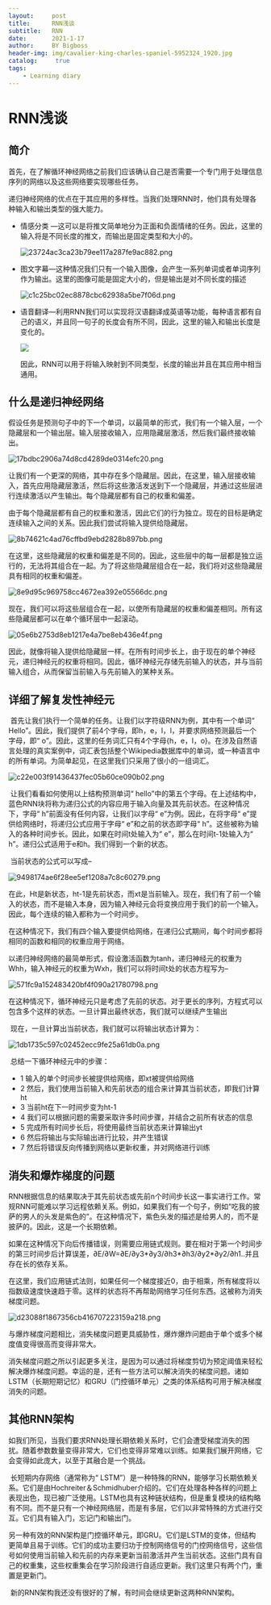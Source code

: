 ```yaml
---
layout:     post
title:      RNN浅谈
subtitle:   RNN
date:       2021-1-17
author:     BY Bigboss
header-img: img/cavalier-king-charles-spaniel-5952324_1920.jpg
catalog: 	 true
tags:
    - Learning diary
---
```



# RNN浅谈 #

## 简介

​	首先，在了解循环神经网络之前我们应该确认自己是否需要一个专门用于处理信息序列的网络以及这些网络要实现哪些任务。

​	递归神经网络的优点在于其应用的多样性。当我们处理RNN时，他们具有处理各种输入和输出类型的强大能力。

* 情感分类 —这可以是将推文简单地分为正面和负面情绪的任务。因此，这里的输入将是不同长度的推文，而输出是固定类型和大小的。

  ![23724ac3ca23b79ee117a287fe9ac882.png](https://i.loli.net/2021/02/17/6RPyDEzAVg7kX9W.png)

* 图文字幕—这种情况我们只有一个输入图像，会产生一系列单词或者单词序列作为输出。这里的图像可能是固定大小的，但是输出是对不同长度的描述

  ![c1c25bc02ec8878cbc62938a5be7f06d.png](https://i.loli.net/2021/02/17/TUGxW6NgV2LtSyp.jpg)

* 语音翻译—利用RNN我们可以实现将汉语翻译成英语等功能，每种语言都有自己的语义，并且同一句子的长度会有所不同，因此，这里的输入和输出长度是变化的。

  ![](https://i.loli.net/2021/02/17/FVZ1wCLidrm3H5n.jpg)

  因此，RNN可以用于将输入映射到不同类型，长度的输出并且在其应用中相当通用。

## 什么是递归神经网络

​	假设任务是预测句子中的下一个单词，以最简单的形式，我们有一个输入层，一个隐藏层和一个输出层。输入层接收输入，应用隐藏层激活，然后我们最终接收输出。

![17bdbc2906a74d8cd4289de0314efc20.png](https://i.loli.net/2021/02/17/mx317MHniEq4tPv.png)

​	让我们有一个更深的网络，其中存在多个隐藏层。因此，在这里，输入层接收输入，首先应用隐藏层激活，然后将这些激活发送到下一个隐藏层，并通过这些层进行连续激活以产生输出。每个隐藏层都有自己的权重和偏差。

​	由于每个隐藏层都有自己的权重和激活，因此它们的行为独立。现在的目标是确定连续输入之间的关系。因此我们尝试将输入提供给隐藏层。

![8b74621c4ad76cffbd9ebd2828b897bb.png](https://i.loli.net/2021/02/17/1B2rdePTyX97UAO.png)

​	在这里，这些隐藏层的权重和偏差是不同的。因此，这些层中的每一层都是独立运行的，无法将其组合在一起。为了将这些隐藏层组合在一起，我们将对这些隐藏层具有相同的权重和偏差。

![8e9d95c969758cc4672ea392e05566dc.png](https://i.loli.net/2021/02/17/hwR3ioBvJTLujMF.png)

​	现在，我们可以将这些层组合在一起，以使所有隐藏层的权重和偏差相同。所有这些隐藏层都可以在单个循环层中一起滚动。

![05e6b2753d8eb1217e4a7be8eb436e4f.png](https://i.loli.net/2021/02/17/zrBOCnZs74FjHG2.png)

因此，就像将输入提供给隐藏层一样。在所有时间步长上，由于现在的单个神经元，递归神经元的权重将相同。因此，循环神经元存储先前输入的状态，并与当前输入组合，从而保留当前输入与先前输入的某种关系。

## 详细了解复发性神经元

​	首先让我们执行一个简单的任务。让我们以字符级RNN为例，其中有一个单词“ Hello”。因此，我们提供了前4个字母，即h，e，l，l，并要求网络预测最后一个字母，即“ o”。因此，这里的任务词汇只有4个字母{h，e，l，o}。在涉及自然语言处理的真实案例中，词汇表包括整个Wikipedia数据库中的单词，或一种语言中的所有单词。为简单起见，在这里我们只采用了很小的一组词汇。

![c22e003f91436437fec05b60ce090b02.png](https://i.loli.net/2021/02/17/fK3YzRbAxwBrWjV.jpg)

​	让我们看看如何使用以上结构预测单词“ hello”中的第五个字母。在上述结构中，蓝色RNN块将称为递归公式的内容应用于输入向量及其先前状态。在这种情况下，字母“ h”前面没有任何内容，让我们以字母“ e”为例。因此，在将字母“ e”提供给网络时，将递归公式应用于字母“ e”和之前的状态即字母“ h”。这些被称为输入的各种时间步长。因此，如果在时间t处输入为“ e”，那么在时间t-1处输入为“ h”。递归公式适用于e和h。我们得到一个新的状态。

​	当前状态的公式可以写成–

![9498174ae6f28ee5ef1208a7c8c60279.png](https://i.loli.net/2021/02/17/HzbNnDCswdM9F4o.png)

​	在此，Ht是新状态，ht-1是先前状态，而xt是当前输入。现在，我们有了前一个输入的状态，而不是输入本身，因为输入神经元会将变换应用于我们的前一个输入。因此，每个连续的输入都称为一个时间步。

​	在这种情况下，我们有四个输入要提供给网络，在递归公式期间，每个时间步都将相同的函数和相同的权重应用于网络。

以递归神经网络的最简单形式，假设激活函数为tanh，递归神经元的权重为Whh，输入神经元的权重为Wxh，我们可以将时间t处的状态方程写为–

![571fc9a152483420bf4f090a21780798.png](https://i.loli.net/2021/02/17/X2ZKCMDoz6HexAE.png)

​	在这种情况下，循环神经元只是考虑了先前的状态。对于更长的序列，方程式可以包含多个这样的状态。一旦计算出最终状态，我们就可以继续产生输出

​	现在，一旦计算出当前状态，我们就可以将输出状态计算为：

![1db1735c597c02452ecc9fe25a61db0a.png](https://i.loli.net/2021/02/17/beOAakJW6XrsNL9.png)

​	总结一下循环神经元中的步骤：

* 1 输入的单个时间步长被提供给网络，即xt被提供给网络
* 2 然后，我们使用当前输入和先前状态的组合来计算其当前状态，即我们计算ht
* 3 当前ht在下一时间步变为ht-1
* 4 我们可以根据问题的需要采取许多时间步骤，并结合之前所有状态的信息
* 5 完成所有时间步长后，将使用最终当前状态来计算输出yt
* 6 然后将输出与实际输出进行比较，并产生错误
* 7 然后将错误反向传播到网络以更新权重，并对网络进行训练

## 消失和爆炸梯度的问题

​	RNN根据信息的结果取决于其先前状态或先前n个时间步长这一事实进行工作。常规RNN可能难以学习远程依赖关系。例如，如果我们有一个句子，例如“吃我的披萨的男人的头发是紫色的”。在这种情况下，紫色头发的描述是给男人的，而不是披萨的。因此，这是一个长期依赖。

​	如果在这种情况下向后传播错误，则需要应用链式规则。要在相对于第一个时间步的第三时间步后计算误差，∂E/∂W=∂E/∂y3*∂y3/∂h3*∂h3/∂y2*∂y2/∂h1..并且存在长的依存关系。

​	在这里，我们应用链式法则，如果任何一个梯度接近0，由于相乘，所有梯度将以指数级速度快速趋于零。这样的状态将不再帮助网络学习任何东西。这被称为消失梯度问题。

![d23088f1867356cb416707223159a218.png](https://i.loli.net/2021/02/17/rH3WpRe9YVkPcQs.jpg)

​	与爆炸梯度问题相比，消失梯度问题更具威胁性，爆炸爆炸问题由于单个或多个梯度值变得很高而变得非常大。

​	消失梯度问题之所以引起更多关注，是因为可以通过将梯度剪切为预定阈值来轻松解决爆炸梯度问题。幸运的是，还有一些方法可以解决消失的梯度问题。诸如LSTM（长期短期记忆）和GRU（门控循环单元）之类的体系结构可用于解决梯度消失的问题。

## 其他RNN架构

​	如我们所见，当我们要求RNN处理长期依赖关系时，它们会遭受梯度消失的困扰。随着参数数量变得非常大，它们也变得非常难以训练。如果我们展开网络，它会变得如此庞大，以至于其融合是一个挑战。

​	长短期内存网络（通常称为“ LSTM”）是一种特殊的RNN，能够学习长期依赖关系。它们是由Hochreiter＆Schmidhuber介绍的。它们在处理各种各样的问题上表现出色，现已被广泛使用。LSTM也具有这种链状结构，但是重复模块的结构略有不同。而不是只有一个神经网络层，而是有多层，它们以非常特殊的方式进行交互。它们具有输入门，忘记门和输出门。

​	另一种有效的RNN架构是门控循环单元，即GRU。它们是LSTM的变体，但结构更简单且易于训练。它们的成功主要归功于控制网络信号的门控网络信号，这些信号如何使用当前输入和先前的内存来更新当前激活并产生当前状态。这些门具有自己的权重集，这些权重集会在学习阶段进行自适应更新。我们这里只有两个门，重置是更新门。

​	新的RNN架构我还没有很好的了解，有时间会继续更新这两种RNN架构。
